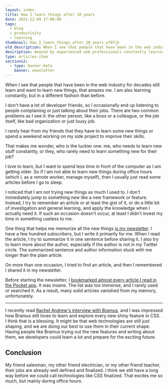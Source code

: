 ```yaml
---
layout: index
title: How I learn things after 10 years
date: 2021-12-09 17:00:00
tags:
  - blog
  - productivity
  - learning
thumbnail: How_I_learn_things_after_10_years_wf8fjk
old_description: When I see that people that have been in the web industry for decades still learn and want to learn new things, that amazes me. I am also learning constantly, but in a different fashion than before.
description: Amazed by experienced web professionals constantly learning, I too learn but in a different manner than before.
type: articles-item
sections2:
  - type: banner-beta
    banner: newsletter
---
```


When I see that people that have been in the web industry for decades still learn and want to learn new things, that amazes me. I am also learning constantly, but in a different fashion than before.

I don't have a lot of developer friends, so I occasionally end up listening to people complaining or just talking about their jobs. There are two common problems as I see it: the other person, like a boss or a colleague, or the job itself, like bad organization or just lousy job.

I rarely hear from my friends that they have to learn some new things or spend a weekend working on my side project to improve their skills.

That makes me wonder, who is the luckier one: me, who needs to learn new stuff constantly, or they, who rarely need to learn something new for their job?

I love to learn, but I want to spend less time in front of the computer as I am getting older. So if I am not able to learn new things during office hours (which I, as a remote worker, manage myself), then I usually just read some articles before I go to sleep.

I noticed that I am not trying new things as much I used to. I don't immediately jump to something new like a new framework or feature. Instead, I try to remember an article or at least the gist of it, or do a little bit of investigation and general learning, and apply the knowledge when I actually need it. If such an occasion doesn't occur, at least I didn't invest my time in something useless to me.

One thing that helps me memorize all the new things [is my newsletter](/side-projects/ui-dev-mentoring/reads/). I have a few hundred subscribers, but I write it primarily for me. When I read the article, I try to summarize it in one sentence before sharing it. I also try to learn more about the author, especially if the author is not in my Twitter circle. The summarized sentence and author information stuck with me longer than the plain article.

On more than one occasion, I tried to find an article, and then I remembered I shared it in my newsletter.

Before starting the newsletter, I [bookmarked almost every article I read in the Pocket app](/bookmarks/pocket/). It was insane. The list was too immense, and I rarely used or searched it. As a result, many solid articles vanished from my memory, unfortunately.

---

I recently read [Rachel Andrew's interview with Bramus](https://web.dev/community-highlight-bramus/#new-features-in-css), and I was impressed how Bramus still loves to learn and explore every new shiny feature in CSS. I think that is a blessing. It might be that web technologies are still just shaping, and we are doing our best to use them in their current shape. Having people like Bramus trying out the new features and writing about them, we developers could learn a lot and prepare for the exciting future.

## Conclusion

My friend salesman, my other friend electrician, or my other friend teacher, their jobs are already well defined and finalized. I think we still have a long way before we could call technologies like CSS finalized. That excites me so much, but mainly during office hours.
